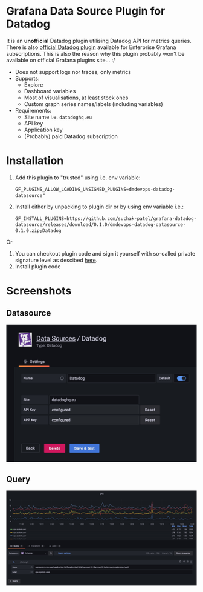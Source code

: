 # Grafana Data Source Plugin for Datadog

It is an **unofficial** Datadog plugin utilising Datadog API for metrics queries. There is also [official Datadog plugin](https://grafana.com/grafana/plugins/grafana-datadog-datasource/) available for Enterprise Grafana subscriptions. This is also the reason why this plugin probably won't be available on official Grafana plugins site... :/

* Does not support logs nor traces, only metrics
* Supports:
   * Explore
   * Dashboard variables
   * Most of visualisations, at least stock ones
   * Custom graph series names/labels (including variables)
* Requirements:
   * Site name i.e. `datadoghq.eu`
   * API key
   * Application key
   * (Probably) paid Datadog subscription

# Installation

1. Add this plugin to "trusted" using i.e. env variable:
   ```
   GF_PLUGINS_ALLOW_LOADING_UNSIGNED_PLUGINS=dmdevops-datadog-datasource"
   ```
2. Install either by unpacking to plugin dir or by using env variable i.e.:
   ```
   GF_INSTALL_PLUGINS=https://github.com/suchak-patel/grafana-datadog-datasource/releases/download/0.1.0/dmdevops-datadog-datasource-0.1.0.zip;Datadog
   ```
Or

1. You can checkout plugin code and sign it yourself with so-called private signature level as descibed [here](https://grafana.com/docs/grafana/latest/developers/plugins/sign-a-plugin/).
2. Install plugin code

# Screenshots

## Datasource

![Datasource](https://github.com/suchak-patel/grafana-datadog-datasource/raw/main/src/img/datasource.jpg)

## Query

![Query](https://github.com/suchak-patel/grafana-datadog-datasource/raw/main/src/img/query_full.jpg)
```
